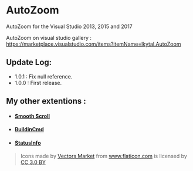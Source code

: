 # AutoZoom

AutoZoom for the Visual Studio 2013, 2015 and 2017

AutoZoom on visual studio gallery : https://marketplace.visualstudio.com/items?itemName=lkytal.AutoZoom

## Update Log:

* 1.0.1 : Fix null reference.
* 1.0.0 : First release.

## My other extentions :

- #### [Smooth Scroll](https://marketplace.visualstudio.com/items?itemName=lkytal.SmoothScroll)
- #### [BuildinCmd](https://marketplace.visualstudio.com/items?itemName=lkytal.BuiltinCmd)
- #### [StatusInfo](https://marketplace.visualstudio.com/items?itemName=lkytal.StatusInfo)

> <div>Icons made by <a href="http://www.flaticon.com/authors/vectors-market" title="Vectors Market">Vectors Market</a> from <a href="http://www.flaticon.com" title="Flaticon">www.flaticon.com</a> is licensed by <a href="http://creativecommons.org/licenses/by/3.0/" title="Creative Commons BY 3.0" target="_blank">CC 3.0 BY</a></div>

